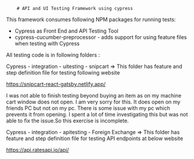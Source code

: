         # API and UI Testing Framework using cypress 

This framework consumes following NPM packages for running tests:

- Cypress as Front End and API Testing Tool
- cypress-cucumber-preprocessor - adds support for using feature files when testing with Cypress

All testing code is in following folders :

Cypress - integration - uitesting - snipcart => This folder has feature and step definition file for testing following website

https://snipcart-react-gatsby.netlify.app/

I was not able to finish testing beyond buying an item as on my machine cart window does not open. I am very sorry for this. It does open 
on my friends PC but not on my pc. There is some issue with my pc which prevents it from opening. I spent a lot of time investigating this 
but was not able to fix the issue.So this exercise is incomplete.

Cypress - integration - apitesting - Foreign Exchange => This folder has feature and step definition file for testing API endpoints at below website

https://api.ratesapi.io/api/


